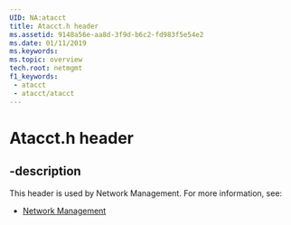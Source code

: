 ```yaml
---
UID: NA:atacct
title: Atacct.h header
ms.assetid: 9148a56e-aa8d-3f9d-b6c2-fd983f5e54e2
ms.date: 01/11/2019
ms.keywords: 
ms.topic: overview
tech.root: netmgmt
f1_keywords:
 - atacct
 - atacct/atacct
---
```


# Atacct.h header


## -description

This header is used by Network Management. For more information, see:

- [Network Management](../_netmgmt/index.md)

